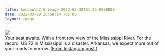 ```yaml
---
title: kenbooth2.0 image 2022-03-30T01:45:06+0000
date: 2022-03-29 20:58:14 -05:00
layout: image
---
```


<img src="https://dl.dropboxusercontent.com/s/taysvho7laqb7m3/277418528_110682261593212_7421250616427662360_n?dl=0"><br>
Your seat awaits. With a front row view of the Mississippi River. For the record, US 72 in Mississippi is a disaster. Arkansas, we expect more out of your roads tomorrow. (<a href="https://www.instagram.com/p/CbtcLALLpug/">From Instagram post.</a>)